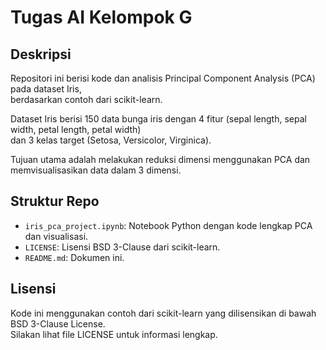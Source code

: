 # Tugas AI Kelompok G

## Deskripsi
Repositori ini berisi kode dan analisis Principal Component Analysis (PCA) pada dataset Iris,  
berdasarkan contoh dari scikit-learn.

Dataset Iris berisi 150 data bunga iris dengan 4 fitur (sepal length, sepal width, petal length, petal width)  
dan 3 kelas target (Setosa, Versicolor, Virginica).

Tujuan utama adalah melakukan reduksi dimensi menggunakan PCA dan memvisualisasikan data dalam 3 dimensi.

## Struktur Repo
- `iris_pca_project.ipynb`: Notebook Python dengan kode lengkap PCA dan visualisasi.
- `LICENSE`: Lisensi BSD 3-Clause dari scikit-learn.
- `README.md`: Dokumen ini.

## Lisensi
Kode ini menggunakan contoh dari scikit-learn yang dilisensikan di bawah BSD 3-Clause License.  
Silakan lihat file LICENSE untuk informasi lengkap.
